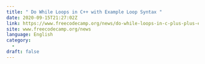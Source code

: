 ```yaml
---
title: " Do While Loops in C++ with Example Loop Syntax "
date: 2020-09-15T21:27:02Z
link: https://www.freecodecamp.org/news/do-while-loops-in-c-plus-plus-example-loop-syntax/?utm_medium=RSS&utm_source=news.12bit.vn
site: www.freecodecamp.org/news
language: English
category:
  -   
draft: false
---
```

